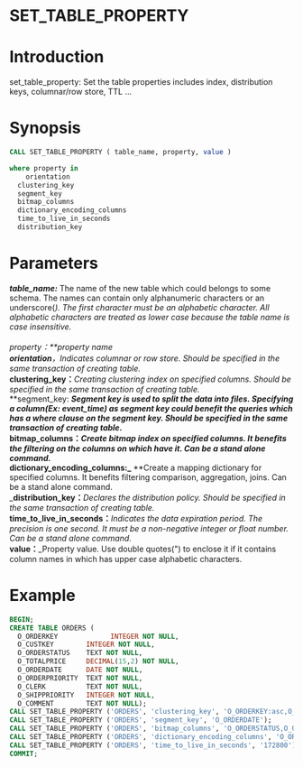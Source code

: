 # SET_TABLE_PROPERTY

# Introduction
set_table_property: Set the table properties includes index, distribution keys, columnar/row store, TTL ...
<a name="GfrrN"></a>
# Synopsis
```sql
CALL SET_TABLE_PROPERTY ( table_name, property, value )

where property in
	orientation
  clustering_key
  segment_key
  bitmap_columns
  dictionary_encoding_columns
  time_to_live_in_seconds
  distribution_key
```
<a name="LhwbM"></a>
# Parameters
_**table_name:**_ The name of the new table which could belongs to some schema. The names can contain only alphanumeric characters or an underscore(_). The first character must be an alphabetic character. All alphabetic characters are treated as lower case because the table name is case insensitive.<br />**<br />**_property：_**property name<br />**orientation**，Indicates columnar or row store. Should be specified in the same transaction of creating table. <br />_**clustering_key：**_Creating clustering index on specified columns. Should be specified in the same transaction of creating table. <br />_**segment_key: **_Segment key is used to split the data into files. Specifying a column(Ex: event_time) as segment key could benefit the queries which has a where clause on the segment key. Should be specified in the same transaction of creating table. <br />_**bitmap_columns：**_Create bitmap index on specified columns. It benefits the filtering on the columns on which have it. Can be a stand alone command.<br />_**dictionary_encoding_columns:**_** **Create a mapping dictionary for specified columns. It benefits filtering comparison, aggregation, joins. Can be a stand alone command.<br />_**distribution_key：**_Declares the distribution policy. Should be specified in the same transaction of creating table. <br />_**time_to_live_in_seconds：**_Indicates the data expiration period. The precision is one second. It must be a non-negative integer or float number. Can be a stand alone command.<br />_**value：**_Property value. Use double quotes(") to enclose it if it contains column names in which has upper case alphabetic characters.<br />

<a name="7i66b"></a>
# Example
```sql
BEGIN;
CREATE TABLE ORDERS ( 
  O_ORDERKEY 			 INTEGER NOT NULL,
  O_CUSTKEY        INTEGER NOT NULL,
  O_ORDERSTATUS    TEXT NOT NULL,
  O_TOTALPRICE     DECIMAL(15,2) NOT NULL,
  O_ORDERDATE      DATE NOT NULL,
  O_ORDERPRIORITY  TEXT NOT NULL,  
  O_CLERK          TEXT NOT NULL, 
  O_SHIPPRIORITY   INTEGER NOT NULL,
  O_COMMENT        TEXT NOT NULL);
CALL SET_TABLE_PROPERTY ('ORDERS', 'clustering_key', 'O_ORDERKEY:asc,O_CUSTKEY:asc');
CALL SET_TABLE_PROPERTY ('ORDERS', 'segment_key', 'O_ORDERDATE');
CALL SET_TABLE_PROPERTY ('ORDERS', 'bitmap_columns', 'O_ORDERSTATUS,O_ORDERPRIORITY,O_CLERK,O_SHIPPRIORITY');
CALL SET_TABLE_PROPERTY ('ORDERS', 'dictionary_encoding_columns', 'O_ORDERSTATUS,O_ORDERPRIORITY,O_CLERK,O_SHIPPRIORITY');
CALL SET_TABLE_PROPERTY ('ORDERS', 'time_to_live_in_seconds', '172800');
COMMIT;
```
